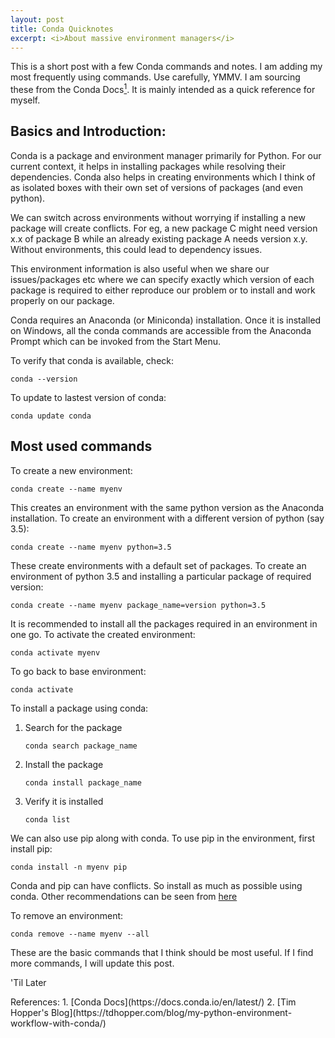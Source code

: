```yaml
---
layout: post
title: Conda Quicknotes
excerpt: <i>About massive environment managers</i>
---
```


This is a short post with a few Conda commands and notes. I am adding my most frequently using commands. Use carefully, YMMV. I am sourcing 
these from the Conda Docs<a href='#references'><sup>1</sup></a>. It is mainly intended as a quick reference for myself.

## Basics and Introduction:
Conda is a package and environment manager primarily for Python. For our current context, it helps in installing packages while 
resolving their dependencies. Conda also helps in creating environments which I think of as isolated boxes with their own set of 
versions of packages (and even python). 

We can switch across environments without worrying if installing a new package will create conflicts. For eg, a new package C might 
need version x.x of package B while an already existing package A needs version x.y. Without environments, this could lead to 
dependency issues.

This environment information is also useful when we share our issues/packages etc where we can specify exactly which version of each 
package is required to either reproduce our problem or to install and work properly on our package. 

Conda requires an Anaconda (or Miniconda) installation. Once it is installed on Windows, all the conda commands are accessible from the 
Anaconda Prompt which can be invoked from the Start Menu. 

To verify that conda is available, check:

```
conda --version
```

To update to lastest version of conda:

```
conda update conda
```

## Most used commands
To create a new environment:

```
conda create --name myenv
```

This creates an environment with the same python version as the Anaconda installation. To create an environment with a different version
of python (say 3.5):

```
conda create --name myenv python=3.5
```

These create environments with a default set of packages. 
To create an environment of python 3.5 and installing a particular package of required version:

```
conda create --name myenv package_name=version python=3.5
```

It is recommended to install all the packages required in an environment in one go. 
To activate the created environment:

```
conda activate myenv
```

To go back to base environment:

```
conda activate
```

To install a package using conda:

1. Search for the package

    ```
    conda search package_name
    ```

2. Install the package

    ```
    conda install package_name
    ```

3. Verify it is installed

    ```
    conda list
    ```

We can also use pip along with conda. To use pip in the environment, first install pip:

```
conda install -n myenv pip
```

Conda and pip can have conflicts. So install as much as possible using conda. Other recommendations can be seen from [here](https://docs.conda.io/projects/conda/en/latest/user-guide/tasks/manage-environments.html#using-pip-in-an-environment)

To remove an environment:

```
conda remove --name myenv --all
```

These are the basic commands that I think should be most useful. If I find more commands, I will update this post. 

'Til Later
<footer id="references"></footer>
References:
1. [Conda Docs](https://docs.conda.io/en/latest/)
2. [Tim Hopper's Blog](https://tdhopper.com/blog/my-python-environment-workflow-with-conda/)
